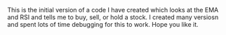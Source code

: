 This is the initial version of a code I have created which looks at the EMA and RSI and tells me to buy, sell, or hold a stock. I created many versiosn and spent lots of time debugging for this to work. Hope you like it.

